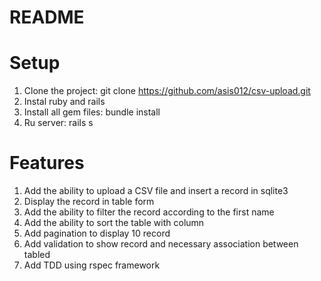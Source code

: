 # README

# Setup
1. Clone the project: git clone https://github.com/asis012/csv-upload.git
2. Instal ruby and rails
3. Install all gem files: bundle install
4. Ru server: rails s

# Features
1. Add the ability to upload a CSV file and insert a record in sqlite3
2. Display the record in table form
3. Add the ability to filter the record according to the first name
4. Add the ability to sort the table with column
5. Add pagination to display 10 record
6. Add validation to show record and necessary association between tabled
7. Add TDD using rspec framework
